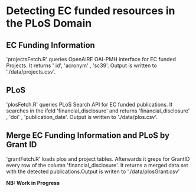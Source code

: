 # Detecting EC funded resources in the PLoS Domain

## EC Funding Information

'projectsFetch.R' queries OpenAIRE OAI-PMH interface for EC funded Projects. It returns ' id', 'acronym' , 'sc39'. Output is written to './data/projects.csv'.

## PLoS 

'plosFetch.R' queries PLoS Search API for EC funded publications. It searches in the ifeld 'financial_disclosure' and returns 'financial_disclosure' , 'doi' , 'publication_date'. Output is written to './data/plos.csv'.

## Merge EC Funding Information and PLoS by Grant ID

'grantFetch.R' loads plos and project tables. Afterwards it greps for GrantID every row of the column 'financial_disclosure'. It returns a merged data.set with the detected publications.Output is writen to './data/plosGrant.csv'

**NB: Work in Progress**



